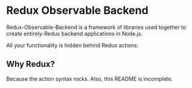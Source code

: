 # Redux Observable Backend
Redux-Observable-Backend is a framework of libraries used together to create entirely-Redux backend applications in Node.js.

All your functionality is hidden behind Redux actions.

## Why Redux?

Because the action syntax rocks. Also, this README is incomplete.

